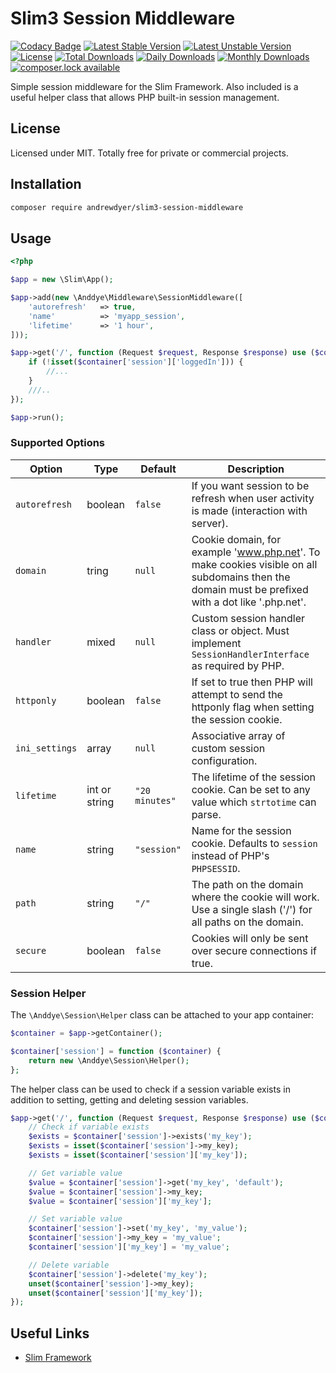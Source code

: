 # Slim3 Session Middleware

[![Codacy Badge](https://api.codacy.com/project/badge/Grade/66698967b6ec44949eb30795f09a435e)](https://www.codacy.com/app/andrewdyer/slim3-session-middleware?utm_source=github.com&amp;utm_medium=referral&amp;utm_content=andrewdyer/slim3-session-middleware&amp;utm_campaign=Badge_Grade)
[![Latest Stable Version](https://poser.pugx.org/andrewdyer/slim3-session-middleware/version)](https://packagist.org/packages/andrewdyer/slim3-session-middleware)
[![Latest Unstable Version](https://poser.pugx.org/andrewdyer/slim3-session-middleware/v/unstable)](//packagist.org/packages/andrewdyer/slim3-session-middleware)
[![License](https://poser.pugx.org/andrewdyer/slim3-session-middleware/license)](https://packagist.org/packages/andrewdyer/slim3-session-middleware)
[![Total Downloads](https://poser.pugx.org/andrewdyer/slim3-session-middleware/downloads)](https://packagist.org/packages/andrewdyer/slim3-session-middleware)
[![Daily Downloads](https://poser.pugx.org/andrewdyer/slim3-session-middleware/d/daily)](https://packagist.org/packages/andrewdyer/slim3-session-middleware)
[![Monthly Downloads](https://poser.pugx.org/andrewdyer/slim3-session-middleware/d/monthly)](https://packagist.org/packages/andrewdyer/slim3-session-middleware)
[![composer.lock available](https://poser.pugx.org/andrewdyer/slim3-session-middleware/composerlock)](https://packagist.org/packages/andrewdyer/slim3-session-middleware)

Simple session middleware for the Slim Framework. Also included is a useful helper class that allows PHP built-in session management.

## License

Licensed under MIT. Totally free for private or commercial projects.

## Installation

```bash
composer require andrewdyer/slim3-session-middleware
```

## Usage

```php
<?php

$app = new \Slim\App();

$app->add(new \Anddye\Middleware\SessionMiddleware([
    'autorefresh'   => true,
    'name'          => 'myapp_session',
    'lifetime'      => '1 hour',
]));

$app->get('/', function (Request $request, Response $response) use ($container) {
    if (!isset($container['session']['loggedIn'])) {
        //...
    }
    ///..
});

$app->run();
```

### Supported Options

| Option | Type | Default | Description |
| --- | --- | --- | --- |
| `autorefresh` | boolean | `false` | If you want session to be refresh when user activity is made (interaction with server). |
| `domain` | tring | `null` | Cookie domain, for example 'www.php.net'. To make cookies visible on  all subdomains then the domain must be prefixed with a dot like '.php.net'. |
| `handler` | mixed | `null` | Custom session handler class or object. Must implement `SessionHandlerInterface` as required by PHP. |
| `httponly` | boolean | `false` | If set to true then PHP will attempt to send the httponly flag when setting the session cookie. |
| `ini_settings` | array | `null` | Associative array of custom session configuration. |
| `lifetime` | int or string | `"20 minutes"` | The lifetime of the session cookie. Can be set to any value which `strtotime` can parse. |
| `name` | string | `"session"` | Name for the session cookie. Defaults to `session` instead of PHP's `PHPSESSID`. |
| `path` |string | `"/"` | The path on the domain where the cookie will work. Use a single slash ('/') for all paths on the domain. |
| `secure` | boolean | `false` | Cookies will only be sent over secure connections if true. |


### Session Helper

The `\Anddye\Session\Helper` class can be attached to your app container:

```php
$container = $app->getContainer();

$container['session'] = function ($container) {
    return new \Anddye\Session\Helper();
};
```

The helper class can be used to check if a session variable exists in addition to setting, getting and deleting session variables.

```php
$app->get('/', function (Request $request, Response $response) use ($container) {
    // Check if variable exists
    $exists = $container['session']->exists('my_key');
    $exists = isset($container['session']->my_key);
    $exists = isset($container['session']['my_key']);

    // Get variable value
    $value = $container['session']->get('my_key', 'default');
    $value = $container['session']->my_key;
    $value = $container['session']['my_key'];

    // Set variable value
    $container['session']->set('my_key', 'my_value');
    $container['session']->my_key = 'my_value';
    $container['session']['my_key'] = 'my_value';

    // Delete variable
    $container['session']->delete('my_key');
    unset($container['session']->my_key);
    unset($container['session']['my_key']);
});
```

## Useful Links

* [Slim Framework](https://www.slimframework.com)
